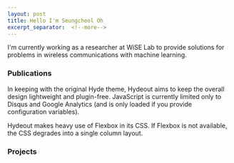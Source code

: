 ```yaml
---
layout: post
title: Hello I'm Seungcheol Oh
excerpt_separator:  <!--more-->
---
```


I'm currently working as a researcher at WiSE Lab to provide solutions for problems in wireless communications with machine learning. 

### Publications

In keeping with the original Hyde theme, Hydeout aims to keep the overall
design lightweight and plugin-free. JavaScript is currently limited only
to Disqus and Google Analytics (and is only loaded if you provide configuration
variables).

Hydeout makes heavy use of Flexbox in its CSS. If Flexbox is not available,
the CSS degrades into a single column layout.

### Projects
